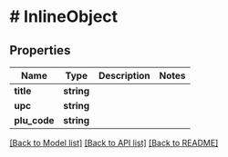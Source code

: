 # # InlineObject

## Properties

Name | Type | Description | Notes
------------ | ------------- | ------------- | -------------
**title** | **string** |  | 
**upc** | **string** |  | 
**plu_code** | **string** |  | 

[[Back to Model list]](../../README.md#documentation-for-models) [[Back to API list]](../../README.md#documentation-for-api-endpoints) [[Back to README]](../../README.md)


